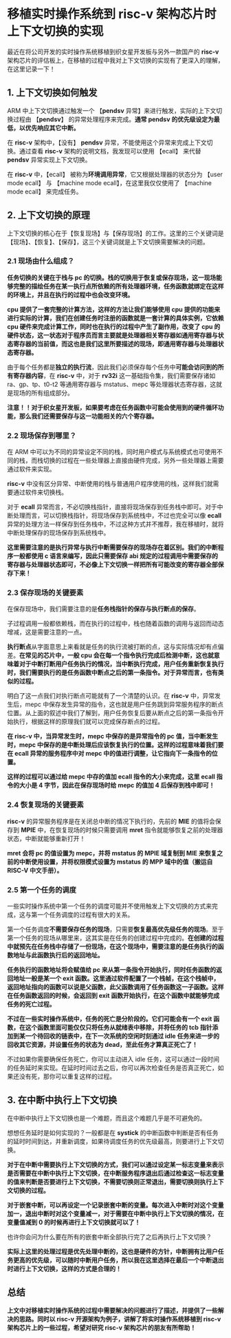 # 移植实时操作系统到 risc-v 架构芯片时上下文切换的实现
最近在将公司开发的实时操作系统移植到织女星开发板与另外一款国产的 **risc-v** 架构芯片的评估板上，在移植的过程中我对上下文切换的实现有了更深入的理解，在这里记录一下！

## 1. 上下文切换如何触发

ARM 中上下文切换通过触发一个 【**pendsv** 异常】来进行触发，实际的上下文切换过程由 【**pendsv**】 的异常处理程序来完成。**通常 **pendsv** 的优先级设定为最低，以优先响应其它中断。**

在 **risc-v** 架构中，【没有】 **pendsv** 异常，不能使用这个异常来完成上下文切换。通过查看 **risc-v** 架构的说明文档，我发现可以使用 【ecall】 来代替 **pendsv** 异常实现上下文切换。

在 **risc-v** 中，【ecall】 被称为**环境调用异常**，它又根据处理器的状态分为 【user mode ecall】 与 【machine mode ecall】，在这里我仅仅使用了 【machine mode ecall】 来完成任务。

## 2. 上下文切换的原理

上下文切换的核心在于【恢复现场】与【保存现场】的工作。这里的三个关键词是【现场】、【恢复】、【保存】，这三个关键词就是上下文切换需要解决的问题。

### 2.1 现场由什么组成？
**任务切换的关键在于栈与 pc 的切换。栈的切换用于恢复或保存现场，这一现场能够完整的描绘任务在某一执行点所依赖的所有处理器环境，任务函数就绑定在这样的环境上，并且在执行的过程中也会改变环境。**

**cpu 提供了一套完整的计算方法，这样的方法让我们能够使用 cpu 提供的功能来进行实际的计算，我们在创建任务时注册的函数就是一套计算的具体实例，它依赖 cpu 硬件来完成计算工作，同时也在执行的过程中产生了副作用，改变了 cpu 的硬件状态，这一状态对于程序员而言主要就是处理器相关寄存器如通用寄存器与状态寄存器的当前值，而这也是我们这里所要描述的现场，即通用寄存器与处理器状态寄存器。**

由于每个任务都是**独立的执行流**，因此我们必须保存每个任务中**可能会访问到的所有寄存器内容**，在 **risc-v** 中，对于 **rv32i** 这一基础指令集，我们需要保存诸如 ra、gp、tp、t0-t2 等通用寄存器与 mstatus、mepc 等处理器状态寄存器，这就是现场的所有组成部分。

**注意！！对于织女星开发板，如果要考虑在任务函数中可能会使用到的硬件循环功能，那么我们还需要保存与这一功能相关的六个寄存器。**

### 2.2 现场保存到哪里？
在 ARM 中可以为不同的异常设定不同的栈，同时用户模式与系统模式也可使用不同的栈，而栈切换的过程在一些处理器上直接由硬件完成，另外一些处理器上需要通过软件来实现。

**risc-v** 中没有区分异常、中断使用的栈与普通用户程序使用的栈，这样我们就需要通过软件来切换栈。

对于 **ecall** 异常而言，不必切换栈指针，直接将现场保存到任务栈中即可。对于中断处理而言，可以切换栈指针，将现场保存到系统栈中，不过也完全可以像 **ecall** 异常的处理方法一样保存到任务栈中，不过这种方式并不推荐，我在移植时，就将中断处理保存的现场保存到系统栈中。

**这里需要注意的是执行异常与执行中断需要保存的现场存在着区别。我们的中断程序一般都使用 c 语言来编写，因此只需要保存 abi 规定的过程调用中需要保存的寄存器与处理器状态即可，不必像上下文切换一样把所有可能改变的寄存器全部保存下来！**

### 2.3 保存现场的关键要素
在保存现场中，我们需要注意的是**任务栈指针的保存与执行断点的保存**。

子过程调用一般都依赖栈，而在执行的过程中，栈也随着函数的调用与返回而动态增减，这是需要注意的一点。

**执行断点**从字面意思上来看就是任务的执行流被打断的点，这与实际情况却有点偏差。**在常见的芯片中，一般 cpu 会在每一个指令执行完成后检测中断，这也就意味着对于中断打断用户任务执行的情况，当中断执行完成，用户任务重新恢复执行时，我们需要执行的是任务函数中断点之后的第一条指令。对于异常而言，也有类似的过程。**

明白了这一点我们对执行断点可能就有了一个清楚的认识。在 **risc-v** 中，异常发生后，mepc 中保存发生异常的指令，这也就是用户任务跳到异常服务程序的断点位置。从上面的叙述中我们了解到，用户任务恢复后要从断点之后的第一条指令开始执行，根据这样的原理我们就可以完成保存断点的过程。

**在 risc-v 中，当异常发生时，mepc 中保存的是异常指令的 pc 值，当中断发生时，mepc 中保存的是中断处理后应该恢复执行的位置。这样的过程意味着我们要在 ecall 异常的服务程序中对 mepc 中的值进行调整，让它指向下一条指令的位置。**

**这样的过程可以通过给 mepc 中存的值加 ecall 指令的大小来完成，这里 ecall 指令的大小是 4 字节，因此在保存现场时给 mepc 的值加 4 后保存到栈中即可！**

### 2.4 恢复现场的关键要素
**risc-v** 的异常服务程序是在关闭总中断的情况下执行的，先前的 **MIE** 的值将会保存到 **MPIE** 中，在恢复现场的时候只需要调用 **mret** 指令就能够恢复之前的处理器状态，中断就能够重新打开！

**mret 会将 pc 的值设置为 mepc，并将 mstatus 的 MPIE 域复制到 MIE 来恢复之前的中断使用设置，并将权限模式设置为 mstatus 的 MPP 域中的值（搬运自 RISC-V 中文手册）。**

### 2.5 第一个任务的调度
一些实时操作系统中第一个任务的调度可能并不使用触发上下文切换的方式来完成，这与第一个任务调度的过程有很大的关系。

第一个任务调度**不需要保存任务的现场**，只需要**恢复最高优先级任务的现场**。至于第一个任务的现场从哪里来，这其实是在任务的创建过程中完成的。**在创建的过程中就预先在任务栈中存储了一份现场，在这个现场中，需要注意的是任务执行的函数地址与此函数执行后的返回地址。**

**任务执行的函数地址将会赋值给 pc 来从第一条指令开始执行，同时任务函数的返回地址一般是某一个 exit 函数。这里通过软件配置了一个栈帧，在这个栈帧中，返回地址指向的函数可以说是父函数，此父函数调用了任务函数这一子函数。这样在任务函数返回的时候，会返回到 exit 函数开始执行，在这个函数中就能够完成任务的死亡过程。**

**不过在一些实时操作系统中，任务的死亡是分阶段的。它们可能会有一个 exit 函数，在这个函数里面可能仅仅只将任务从就绪表中移除，并将任务的 tcb 指针添加到某一个待回收的链表中，在下一次系统的空闲时刻通过 idle 任务来进一步的回收其它资源，并设置任务的状态为 dead，至此任务才算真正死亡了！**

不过如果你需要确保任务死亡，你可以主动进入 idle 任务，这可以通过一段时间的任务延时来实现。在延时时间过去之后，你可以再次检查任务是否真正死亡，如果还没有死，那你可以重复这样的过程。

## 3. 在中断中执行上下文切换
在中断中执行上下文切换也是一个难题，而且这个难题几乎是不可避免的。

想想任务延时是如何实现的？一般都是在 **systick** 的中断函数中判断是否有任务的延时时间到达，并重新调度，如果待调度任务的优先级最高，则要进行上下文切换。

**对于在中断中需要执行上下文切换的方式，我们可以通过设定某一标志变量来表示是否需要在中断中执行上下文切换，在中断服务程序退出后通过检查这一标志变量的值来判断是否要进行上下文切换，不需要切换则正常退出，需要切换则执行上下文切换的过程。**

**对于嵌套中断，可以再设定一个记录嵌套中断的变量。每次进入中断时对这个变量加一，退出中断时对这个变量减一，对于需要在中断中执行上下文切换的情况，在变量值减到 0 的时候再进行上下文切换就可以了！**

也许你会问为什么要在所有的嵌套中断全部执行完了之后再执行上下文切换？

**实际上这里的处理过程是优先处理中断的，这也是硬件的方针，中断拥有比用户任务更高的优先级，可以随时中断用户任务，所以我在这里选择在最后一个中断退出时进行上下文切换，这样的方式是合理的！**

## 总结
**上文中对移植实时操作系统的过程中需要解决的问题进行了描述，并提供了一些解决的思路。同时以 **risc-v** 开源架构为例子，讲解了将实时操作系统移植到 **risc-v** 架构芯片上的一些过程，希望对研究 **risc-v** 架构芯片的朋友有所帮助！**






